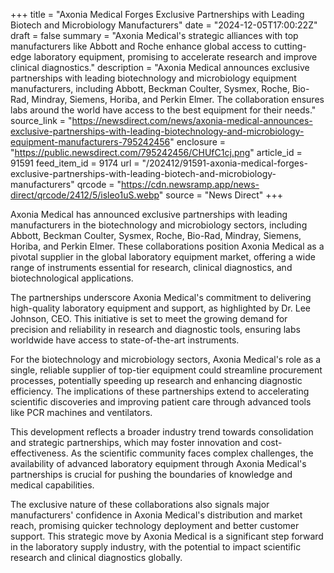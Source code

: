 +++
title = "Axonia Medical Forges Exclusive Partnerships with Leading Biotech and Microbiology Manufacturers"
date = "2024-12-05T17:00:22Z"
draft = false
summary = "Axonia Medical's strategic alliances with top manufacturers like Abbott and Roche enhance global access to cutting-edge laboratory equipment, promising to accelerate research and improve clinical diagnostics."
description = "Axonia Medical announces exclusive partnerships with leading biotechnology and microbiology equipment manufacturers, including Abbott, Beckman Coulter, Sysmex, Roche, Bio-Rad, Mindray, Siemens, Horiba, and Perkin Elmer. The collaboration ensures labs around the world have access to the best equipment for their needs."
source_link = "https://newsdirect.com/news/axonia-medical-announces-exclusive-partnerships-with-leading-biotechnology-and-microbiology-equipment-manufacturers-795242456"
enclosure = "https://public.newsdirect.com/795242456/CHUfC1cj.png"
article_id = 91591
feed_item_id = 9174
url = "/202412/91591-axonia-medical-forges-exclusive-partnerships-with-leading-biotech-and-microbiology-manufacturers"
qrcode = "https://cdn.newsramp.app/news-direct/qrcode/2412/5/isleo1uS.webp"
source = "News Direct"
+++

<p>Axonia Medical has announced exclusive partnerships with leading manufacturers in the biotechnology and microbiology sectors, including Abbott, Beckman Coulter, Sysmex, Roche, Bio-Rad, Mindray, Siemens, Horiba, and Perkin Elmer. These collaborations position Axonia Medical as a pivotal supplier in the global laboratory equipment market, offering a wide range of instruments essential for research, clinical diagnostics, and biotechnological applications.</p><p>The partnerships underscore Axonia Medical's commitment to delivering high-quality laboratory equipment and support, as highlighted by Dr. Lee Johnson, CEO. This initiative is set to meet the growing demand for precision and reliability in research and diagnostic tools, ensuring labs worldwide have access to state-of-the-art instruments.</p><p>For the biotechnology and microbiology sectors, Axonia Medical's role as a single, reliable supplier of top-tier equipment could streamline procurement processes, potentially speeding up research and enhancing diagnostic efficiency. The implications of these partnerships extend to accelerating scientific discoveries and improving patient care through advanced tools like PCR machines and ventilators.</p><p>This development reflects a broader industry trend towards consolidation and strategic partnerships, which may foster innovation and cost-effectiveness. As the scientific community faces complex challenges, the availability of advanced laboratory equipment through Axonia Medical's partnerships is crucial for pushing the boundaries of knowledge and medical capabilities.</p><p>The exclusive nature of these collaborations also signals major manufacturers' confidence in Axonia Medical's distribution and market reach, promising quicker technology deployment and better customer support. This strategic move by Axonia Medical is a significant step forward in the laboratory supply industry, with the potential to impact scientific research and clinical diagnostics globally.</p>